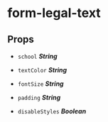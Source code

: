 
# form-legal-text


## Props


- `school` ***String***

  

- `textColor` ***String***

  

- `fontSize` ***String***

  

- `padding` ***String***

  

- `disableStyles` ***Boolean***

  







